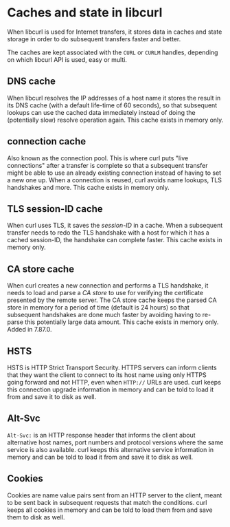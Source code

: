 # Caches and state in libcurl

When libcurl is used for Internet transfers, it stores data in caches and
state storage in order to do subsequent transfers faster and better.

The caches are kept associated with the `CURL` or `CURLM` handles, depending
on which libcurl API is used, easy or multi.

## DNS cache

When libcurl resolves the IP addresses of a host name it stores the result in
its DNS cache (with a default life-time of 60 seconds), so that subsequent
lookups can use the cached data immediately instead of doing the (potentially
slow) resolve operation again. This cache exists in memory only.

## connection cache

Also known as the connection pool. This is where curl puts "live connections"
after a transfer is complete so that a subsequent transfer might be able to
use an already existing connection instead of having to set a new one up. When
a connection is reused, curl avoids name lookups, TLS handshakes and more.
This cache exists in memory only.

## TLS session-ID cache

When curl uses TLS, it saves the *session-ID* in a cache. When a subsequent
transfer needs to redo the TLS handshake with a host for which it has a cached
session-ID, the handshake can complete faster. This cache exists in memory
only.

## CA store cache

When curl creates a new connection and performs a TLS handshake, it needs to
load and parse a *CA store* to use for verifying the certificate presented by
the remote server. The CA store cache keeps the parsed CA store in memory for
a period of time (default is 24 hours) so that subsequent handshakes are done
much faster by avoiding having to re-parse this potentially large data
amount. This cache exists in memory only. Added in 7.87.0.

## HSTS

HSTS is HTTP Strict Transport Security. HTTPS servers can inform clients that
they want the client to connect to its host name using only HTTPS going
forward and not HTTP, even when `HTTP://` URLs are used. curl keeps this
connection upgrade information in memory and can be told to load it from and
save it to disk as well.

## Alt-Svc

`Alt-Svc:` is an HTTP response header that informs the client about
alternative host names, port numbers and protocol versions where the same
service is also available. curl keeps this alternative service information in
memory and can be told to load it from and save it to disk as well.

## Cookies

Cookies are name value pairs sent from an HTTP server to the client, meant to
be sent back in subsequent requests that match the conditions. curl keeps all
cookies in memory and can be told to load them from and save them to disk as
well.
